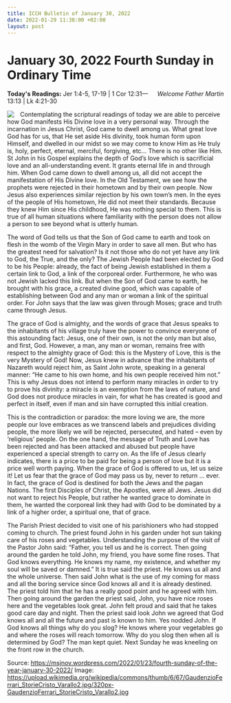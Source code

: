 ```yaml
---
title: ICCH Bulletin of January 30, 2022
date: 2022-01-29 11:38:00 +02:00
layout: post
---
```


# January 30, 2022 Fourth Sunday in Ordinary Time
<span style="float: right"><em>Welcome Father Martin</em></span>
**Today's Readings:** Jer 1:4-5, 17-19 | 1 Cor 12:31—13:13 | Lk 4:21-30


<img style="float: left; margin-right: 1em;" src="https://upload.wikimedia.org/wikipedia/commons/thumb/6/67/GaudenzioFerrari_StorieCristo_Varallo2.jpg/320px-GaudenzioFerrari_StorieCristo_Varallo2.jpg">

Contemplating the scriptural readings of today we are able to perceive how God manifests His Divine love in a very personal way. Through the incarnation in Jesus Christ, God came to dwell among us. What great love God has for us, that He set aside His divinity, took human form upon Himself, and dwelled in our midst so we may come to know Him as He truly is, holy, perfect, eternal, merciful, forgiving, etc… There is no other like Him. St John in his Gospel explains the depth of God’s love which is sacrificial love and an all-understanding event. It grants eternal life in and through him. When God came down to dwell among us, all did not accept the manifestation of His Divine love. In the Old Testament, we see how the prophets were rejected in their hometown and by their own people. Now Jesus also experiences similar rejection by his own town’s men. In the eyes of the people of His hometown, He did not meet their standards. Because they knew Him since His childhood, He was nothing special to them. This is true of all human situations where familiarity with the person does not allow a person to see beyond what is utterly human. 

The word of God tells us that the Son of God came to earth and took on flesh in the womb of the Virgin Mary in order to save all men. But who has the greatest need for salvation? Is it not those who do not yet have any link to God, the True, and the only? The Jewish People had been elected by God to be his People: already, the fact of being Jewish established in them a certain link to God, a link of the corporeal order. Furthermore, he who was not Jewish lacked this link. But when the Son of God came to earth, he brought with his grace, a created divine good, which was capable of establishing between God and any man or woman a link of the spiritual order. For John says that the law was given through Moses; grace and truth came through Jesus.

The grace of God is almighty, and the words of grace that Jesus speaks to the inhabitants of his village truly have the power to convince everyone of this astounding fact: Jesus, one of their own, is not the only man but also, and first, God. However, a man, any man or woman, remains free with respect to the almighty grace of God: this is the Mystery of Love, this is the very Mystery of God! Now, Jesus knew in advance that the inhabitants of Nazareth would reject him, as Saint John wrote, speaking in a general manner: “He came to his own home, and his own people received him not.”  This is why Jesus does not intend to perform many miracles in order to try to prove his divinity: a miracle is an exemption from the laws of nature, and God does not produce miracles in vain, for what he has created is good and perfect in itself, even if man and sin have corrupted this initial creation.

This is the contradiction or paradox: the more loving we are, the more people our love embraces as we transcend labels and prejudices dividing people, the more likely we will be rejected, persecuted, and hated – even by ‘religious’ people. On the one hand, the message of Truth and Love has been rejected and has been attacked and abused but people have experienced a special strength to carry on. As the life of Jesus clearly indicates, there is a price to be paid for being a person of love but it is a price well worth paying. When the grace of God is offered to us, let us seize it! Let us fear that the grace of God may pass us by, never to return … ever.  In fact, the grace of God is destined for both the Jews and the pagan Nations. The first Disciples of Christ, the Apostles, were all Jews. Jesus did not want to reject his People, but rather he wanted grace to dominate in them, he wanted the corporeal link they had with God to be dominated by a link of a higher order, a spiritual one, that of grace.

The Parish Priest decided to visit one of his parishioners who had stopped coming to church. The priest found John in his garden under hot sun taking care of his roses and vegetables.  Understanding the purpose of the visit of the Pastor John said: “Father, you tell us and he is correct.  Then going around the garden he told John, my friend, you have some fine roses. That God knows everything.  He knows my name, my existence, and whether my soul will be saved or damned.”  It is true said the priest. He knows us all and the whole universe.  Then said John what is the use of my coming for mass and all the boring service since God knows all and it is already destined. The priest told him that he has a really good point and he agreed with him.  Then going around the garden the priest said, John, you have nice roses here and the vegetables look great.  John felt proud and said that he takes good care day and night.  Then the priest said look John we agreed that God knows all and all the future and past is known to him. Yes nodded John. If God knows all things why do you slog? He knows where your vegetables go and where the roses will reach tomorrow. Why do you slog then when all is determined by God?  The man kept quiet. Next Sunday he was kneeling on the front row in the church.

Source: https://msjnov.wordpress.com/2022/01/23/fourth-sunday-of-the-year-january-30-2022/
Image: https://upload.wikimedia.org/wikipedia/commons/thumb/6/67/GaudenzioFerrari_StorieCristo_Varallo2.jpg/320px-GaudenzioFerrari_StorieCristo_Varallo2.jpg




